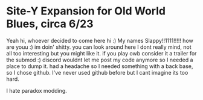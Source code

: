 # Site-Y Expansion for Old World Blues, circa 6/23

Yeah hi,
whoever decided to come here hi :)
My names Slappy!!1111!!!!!
how are youu :)
im doin' shitty.
you can look around here I dont really mind,
not all too interesting but you might like it.
if you play owb consider it a trailer for the submod :)
discord wouldnt let me post my code anymore so I needed a place to dump it.
had a headache so I needed something with a back base,
so I chose github.
I've never used github before but I cant imagine its too hard.

I hate paradox modding.
